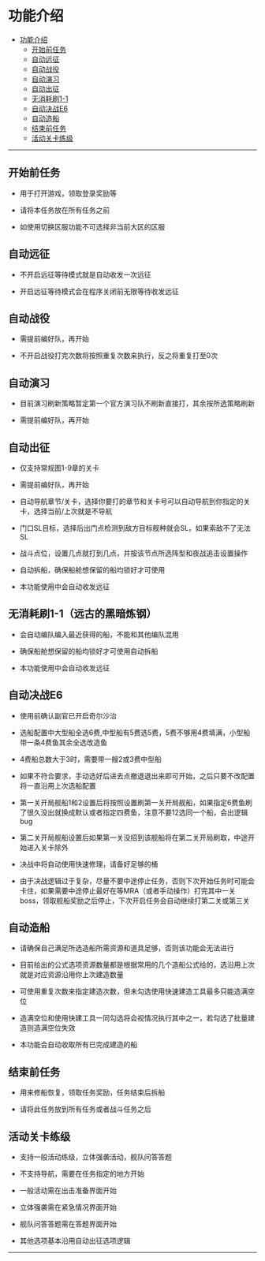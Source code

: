 # 功能介绍

- [功能介绍](#功能介绍)
  - [开始前任务](#开始前任务)
  - [自动远征](#自动远征)
  - [自动战役](#自动战役)
  - [自动演习](#自动演习)
  - [自动出征](#自动出征)
  - [无消耗刷1-1](#无消耗刷1-1)
  - [自动决战E6](#自动决战E6)
  - [自动造船](#自动造船)
  - [结束前任务](#结束前任务)
  - [活动关卡练级](#活动关卡练级)

---

## 开始前任务

* 用于打开游戏，领取登录奖励等

* 请将本任务放在所有任务之前

* 如使用切换区服功能不可选择非当前大区的区服

## 自动远征

* 不开启远征等待模式就是自动收发一次远征

* 开启远征等待模式会在程序关闭前无限等待收发远征

## 自动战役

* 需提前编好队，再开始

* 不开启战役打完次数将按照重复次数来执行，反之将重复打至0次

## 自动演习

* 目前演习刷新策略暂定第一个官方演习队不刷新直接打，其余按所选策略刷新

* 需提前编好队，再开始

## 自动出征

* 仅支持常规图1-9章的关卡

* 需提前编好队，再开始

* 自动导航章节/关卡，选择你要打的章节和关卡号可以自动导航到你指定的关卡，选择当前/上次就是不导航

* 门口SL目标，选择后出门点检测到敌方目标舰种就会SL，如果索敌不了无法SL

* 战斗点位，设置几点就打到几点，并按该节点所选阵型和夜战追击设置操作

* 自动拆船，确保船舱想保留的船均锁好才可使用

* 本功能使用中会自动收发远征

## 无消耗刷1-1（远古的黑暗炼钢）

* 会自动编队编入最近获得的船，不能和其他编队混用

* 确保船舱想保留的船均锁好才可使用自动拆船

* 本功能使用中会自动收发远征

## 自动决战E6

* 使用前确认副官已开启奇尔沙治

* 选船配置中大型船全选6费,中型船有5费选5费，5费不够用4费填满，小型船带一条4费鱼其余全选改造鱼

* 4费船总数大于3时，需要带一艘2或3费中型船

* 如果不符合要求，手动选好后进去点撤退退出来即可开始，之后只要不改配置将一直沿用上次选船配置

* 第一关开局舰船1和2设置后将按照设置刷第一关开局舰船，如果指定6费鱼刷了很久没出就换成默认或者指定四费鱼，注意不要12选同一个船，会出逻辑bug

* 第二关开局舰船设置后如果第一关没招到该舰船将在第二关开局刷取，中途开始进入关卡除外

* 决战中将自动使用快速修理，请备好足够的桶

* 由于决战逻辑过于复杂，尽量不要中途停止任务，否则下次开始任务时可能会卡住，如果需要中途停止最好在等MRA（或者手动操作）打完其中一关boss，领取舰船奖励之后停止，下次开启任务会自动继续打第二关或第三关

## 自动造船

* 请确保自己满足所选造船所需资源和道具足够，否则该功能会无法进行

* 目前给出的公式选项资源数量都是根据常用的几个造船公式给的，选沿用上次就是对应资源沿用你上次建造数量

* 可使用重复次数来指定建造次数，但未勾选使用快速建造工具最多只能造满空位

* 造满空位和使用快建工具一同勾选将会视情况执行其中之一，若勾选了批量建造则造满空位失效

* 本功能会自动收取所有已完成建造的船

## 结束前任务

* 用来修船恢复，领取任务奖励，任务结束后拆船

* 请将此任务放到所有任务或者战斗任务之后

## 活动关卡练级

* 支持一般活动练级，立体强袭活动，舰队问答答题

* 不支持导航，需要在任务指定的地方开始

* 一般活动需在出击准备界面开始

* 立体强袭需在紧急情况界面开始

* 舰队问答答题需在答题界面开始

* 其他选项基本沿用自动出征选项逻辑

---